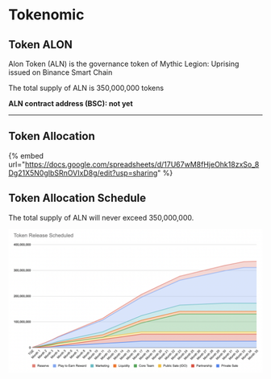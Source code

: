 # Tokenomic

## Token ALON

Alon Token (ALN) is the governance token of Mythic Legion: Uprising issued on Binance Smart Chain

The total supply of ALN is 350,000,000 tokens

**ALN contract address (BSC): not yet**

****

## Token Allocation

{% embed url="https://docs.google.com/spreadsheets/d/17U67wM8fHjeOhk18zxSo_8Dg21X5N0gIbSRnOVIxD8g/edit?usp=sharing" %}

## **Token Allocation Schedule**

The total supply of ALN will never exceed 350,000,000.

![](<.gitbook/assets/Screen Shot 2021-12-06 at 18.23.57.png>)
